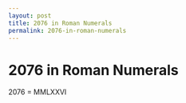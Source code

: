 ```yaml
---
layout: post
title: 2076 in Roman Numerals
permalink: 2076-in-roman-numerals
---
```


# 2076 in Roman Numerals

2076 = MMLXXVI
